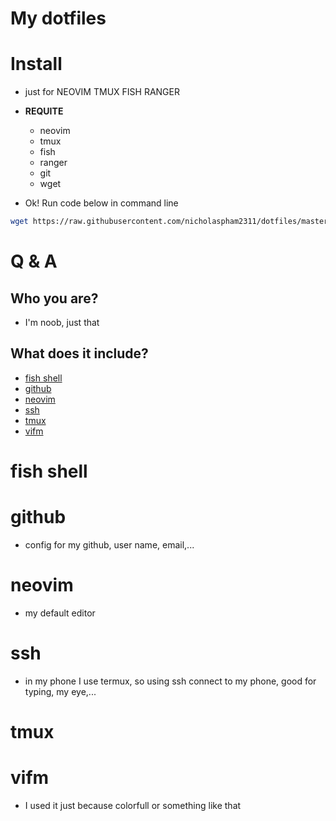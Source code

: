 # My dotfiles
# Install
* just for NEOVIM TMUX FISH RANGER
* **REQUITE**
	* neovim
	* tmux
	* fish
	* ranger
	* git
	* wget

* Ok! Run code below in command line

```bash
wget https://raw.githubusercontent.com/nicholaspham2311/dotfiles/master/install.bash ; bash install.bash ; rm install.bash
```

# Q & A
## Who you are?
* I'm noob, just that

## What does it include?
* [fish shell](#fish-shell)
* [github](#github)
* [neovim](#neovim)
* [ssh](#ssh)
* [tmux](#tmux)
* [vifm](#vifm)

# fish shell
# github
* config for my github, user name, email,...  
# neovim
* my default editor
# ssh
* in my phone I use termux, so using ssh connect to my phone, good for typing, my eye,...
# tmux
# vifm
* I used it just because colorfull or something like that
